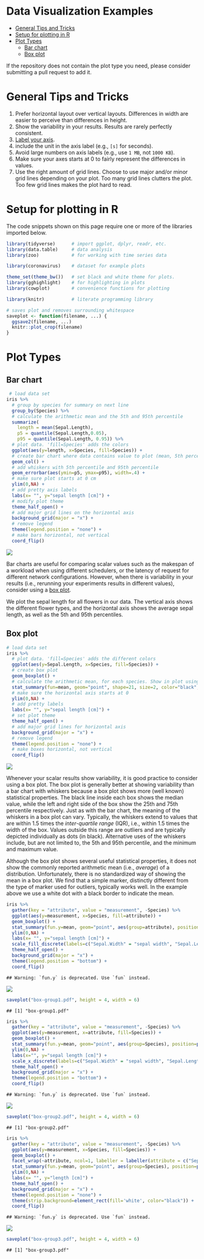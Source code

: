 Data Visualization Examples
================

-   [General Tips and Tricks](#general-tips-and-tricks)
-   [Setup for plotting in R](#setup-for-plotting-in-r)
-   [Plot Types](#plot-types)
    -   [Bar chart](#bar-chart)
    -   [Box plot](#box-plot)

If the repository does not contain the plot type you need, please
consider submitting a pull request to add it.

# General Tips and Tricks

1.  Prefer horizontal layout over vertical layouts. Differences in width
    are easier to perceive than differences in height.
2.  Show the variability in your results. Results are rarely perfectly
    consistent.
3.  [Label your axis](https://xkcd.com/833/).
4.  include the unit in the axis label (e.g., `[s]` for seconds).
5.  Avoid large numbers on axis labels (e.g., use `1 MB`, not
    `1000 KB`).
6.  Make sure your axes starts at 0 to fairly represent the differences
    in values.
7.  Use the right amount of grid lines. Choose to use major and/or minor
    grid lines depending on your plot. Too many grid lines clutters the
    plot. Too few grid lines makes the plot hard to read.

# Setup for plotting in R

The code snippets shown on this page require one or more of the
libraries imported below.

``` r
library(tidyverse)      # import ggplot, dplyr, readr, etc.
library(data.table)     # data analysis
library(zoo)            # for working with time series data

library(coronavirus)    # dataset for example plots

theme_set(theme_bw())   # set black and white theme for plots.
library(gghighlight)    # for highlighting in plots
library(cowplot)        # convenience functions for plotting

library(knitr)          # literate programming library

# saves plot and removes surrounding whitespace
saveplot <- function(filename, ...) {
  ggsave2(filename, ...)
  knitr::plot_crop(filename)
}
```

# Plot Types

## Bar chart

``` r
 # load data set
iris %>%
  # group by species for summary on next line
  group_by(Species) %>%
  # calculate the arithmetic mean and the 5th and 95th percentile
  summarize(
    length = mean(Sepal.Length),
    p5 = quantile(Sepal.Length,0.05),
    p95 = quantile(Sepal.Length, 0.95)) %>%
  # plot data. 'fill=Species' adds the colors
  ggplot(aes(y=length, x=Species, fill=Species)) +
  # create bar chart where data contains value to plot (mean, 5th percentile, 95th percentile)
  geom_col() +
  # add whiskers with 5th percentile and 95th percentile
  geom_errorbar(aes(ymin=p5, ymax=p95), width=.4) +
  # make sure plot starts at 0 cm
  ylim(0,NA) +
  # add pretty axis labels
  labs(x= "", y="sepal length [cm]") +
  # modify plot theme
  theme_half_open() +
  # add major grid lines on the horizontal axis
  background_grid(major = "x") +
  # remove legend
  theme(legend.position = "none") +
  # make bars horizontal, not vertical
  coord_flip()
```

![](README_files/figure-gfm/bar-chart-1.svg)<!-- -->

Bar charts are useful for comparing scalar values such as the makespan
of a workload when using different schedulers, or the latency of request
for different network configurations. However, when there is variability
in your results (i.e., rerunning your experiments results in different
values), consider using a [box plot](#box-plot).

We plot the sepal length for all flowers in our data. The vertical axis
shows the different flower types, and the horizontal axis shows the
average sepal length, as well as the 5th and 95th percentiles.

## Box plot

``` r
# load data set
iris %>%
  # plot data. 'fill=Species' adds the different colors
  ggplot(aes(y=Sepal.Length, x=Species, fill=Species)) +
  # create box plot
  geom_boxplot() +
  # calculate the arithmetic mean, for each species. Show in plot using a white circle with black border
  stat_summary(fun=mean, geom="point", shape=21, size=2, color="black", fill="white") +
  # make sure the horizontal axis starts at 0
  ylim(0,NA) +
  # add pretty labels
  labs(x= "", y="sepal length [cm]") +
  # set plot theme
  theme_half_open() +
  # add major grid lines for horizontal axis
  background_grid(major = "x") +
  # remove legend
  theme(legend.position = "none") +
  # make boxes horizontal, not vertical
  coord_flip()
```

![](README_files/figure-gfm/box-plot-1.svg)<!-- -->

Whenever your scalar results show variability, it is good practice to
consider using a box plot. The box plot is generally better at showing
variability than a bar chart with whiskers because a box plot shows more
(well known) statistical properties. The black line inside each box
shows the median value, while the left and right side of the box show
the 25th and 75th percentile respectively. Just as with the bar chart,
the meaning of the whiskers in a box plot can vary. Typically, the
whiskers extend to values that are within 1.5 times the *inter-quartile
range* (IQR), i.e., within 1.5 times the width of the box. Values
outside this range are outliers and are typically depicted individually
as dots (in black). Alternative uses of the whiskers include, but are
not limited to, the 5th and 95th percentile, and the minimum and maximum
value.

Although the box plot shows several useful statistical properties, it
does not show the commonly reported arithmetic mean (i.e., *average*) of
a distribution. Unfortunately, there is no standardized way of showing
the mean in a box plot. We find that a simple marker, distinctly
different from the type of marker used for outliers, typically works
well. In the example above we use a white dot with a black border to
indicate the mean.

``` r
iris %>%
  gather(key = "attribute", value = "measurement", -Species) %>%
  ggplot(aes(y=measurement, x=Species, fill=attribute)) +
  geom_boxplot() +
  stat_summary(fun.y=mean, geom="point", aes(group=attribute), position=position_dodge(0.75), shape=21, size=1.5, color="black", fill="white") +
  ylim(0,NA) +
  labs(x= "", y="sepal length [cm]") +
  scale_fill_discrete(labels=c("Sepal.Width" = "sepal width", "Sepal.Length" = "sepal length", "Petal.Width" = "petal width", "Petal.Length" = "petal length")) +
  theme_half_open() +
  background_grid(major = "x") +
  theme(legend.position = "bottom") +
  coord_flip()
```

    ## Warning: `fun.y` is deprecated. Use `fun` instead.

![](README_files/figure-gfm/unnamed-chunk-1-1.svg)<!-- -->

``` r
saveplot("box-group1.pdf", height = 4, width = 6)
```

    ## [1] "box-group1.pdf"

``` r
iris %>%
  gather(key = "attribute", value = "measurement", -Species) %>%
  ggplot(aes(y=measurement, x=attribute, fill=Species)) +
  geom_boxplot() +
  stat_summary(fun.y=mean, geom="point", aes(group=Species), position=position_dodge(0.75), shape=21, size=1.5, color="black", fill="white") +
  ylim(0,NA) +
  labs(x="", y="sepal length [cm]") +
  scale_x_discrete(labels=c("Sepal.Width" = "sepal width", "Sepal.Length" = "sepal length", "Petal.Width" = "petal width", "Petal.Length" = "petal length")) +
  theme_half_open() +
  background_grid(major = "x") +
  theme(legend.position = "bottom") +
  coord_flip()
```

    ## Warning: `fun.y` is deprecated. Use `fun` instead.

![](README_files/figure-gfm/unnamed-chunk-2-1.svg)<!-- -->

``` r
saveplot("box-group2.pdf", height = 4, width = 6)
```

    ## [1] "box-group2.pdf"

``` r
iris %>%
  gather(key = "attribute", value = "measurement", -Species) %>%
  ggplot(aes(y=measurement, x=Species, fill=Species)) +
  geom_boxplot() +
  facet_wrap(~attribute, ncol=1, labeller = labeller(attribute = c("Sepal.Width" = "sepal width", "Sepal.Length" = "sepal length", "Petal.Width" = "petal width", "Petal.Length" = "petal length"))) +
  stat_summary(fun.y=mean, geom="point", aes(group=Species), position=position_dodge(0.75), shape=21, size=2, color="black", fill="white") +
  ylim(0,NA) +
  labs(x= "", y="length [cm]") +
  theme_half_open() +
  background_grid(major = "x") +
  theme(legend.position = "none") +
  theme(strip.background=element_rect(fill='white', color="black")) +
  coord_flip()
```

    ## Warning: `fun.y` is deprecated. Use `fun` instead.

![](README_files/figure-gfm/unnamed-chunk-3-1.svg)<!-- -->

``` r
saveplot("box-group3.pdf", height = 4, width = 6)
```

    ## [1] "box-group3.pdf"
